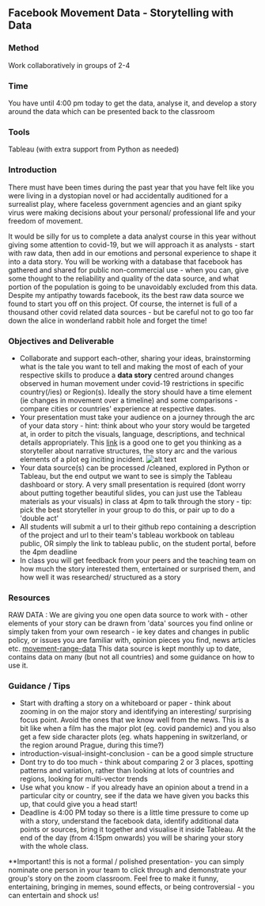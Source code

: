 
## Facebook Movement Data - Storytelling with Data 

### Method

Work collaboratively in groups of 2-4 

### Time

You have until 4:00 pm today to get the data, analyse it, and develop a story around the data which can be presented back to the classroom

### Tools 

Tableau (with extra support from Python as needed)

### Introduction

There must have been times during the past year that you have felt like you were living in a dystopian novel or had accidentally auditioned for a surrealist play, where faceless government agencies and an giant spiky virus were making decisions about your personal/ professional life and your freedom of movement. 

It would be silly for us to complete a data analyst course in this year without giving some attention to covid-19, but we will approach it as analysts - start with raw data, then add in our emotions and personal experience to shape it into a data story. You will be working with a database that facebook has gathered and shared for public non-commercial use - when you can, give some thought to the reliability and quality of the data source, and what portion of the population is going to be unavoidably excluded from this data. Despite my antipathy towards facebook, its the best raw data source we found to start you off on this project. Of course, the internet is full of a thousand other covid related data sources - but be careful not to go too far down the alice in wonderland rabbit hole and forget the time!

### Objectives and Deliverable

- Collaborate and support each-other, sharing your ideas, brainstorming what is the tale you want to tell and making the most of each of your respective skills to produce a **data story** centred around changes observed in human movement under covid-19 restrictions in specific country(/ies) or Region(s). Ideally the story should have a time element (ie changes in movement over a timeline) and some comparisons - compare cities or countries' experience at respective dates.
-  Your presentation must take your audience on a journey through the arc of your data story - hint: think about who your story would be targeted at, in order to pitch the visuals, language, descriptions, and technical details appropriately. This [link](https://blog.reedsy.com/narrative-arc) is a good one to get you thinking as a storyteller about narrative structures, the story arc and the various elements of a plot eg inciting incident. 
![alt text](arg.jpeg "typical story arc")
-  Your data source(s) can be processed /cleaned, explored in Python or Tableau, but the end output we want to see is simply the Tableau dashboard or story. A very small presentation is required (dont worry about putting together beautiful slides, you can just use the Tableau materials as your visuals) in class at 4pm to talk through the story - tip: pick the best storyteller in your group to do this, or pair up to do a 'double act'
-  All students will submit a url to their github repo containing a description of the project and url to their team's tableau workbook on tableau public, OR simply the link to tableau public, on the student portal, before the 4pm deadline
-  In class you will get feedback from your peers and the teaching team on how much the story interested them, entertained or surprised them, and how well it was researched/ structured as a story

### Resources 

RAW DATA : We are giving you one open data source to work with - other elements of your story can be drawn from 'data' sources you find online or simply taken from your own research - ie key dates and changes in public policy, or issues you are familiar with, opinion pieces you find, news articles etc. [movement-range-data](https://data.humdata.org/dataset/movement-range-maps)
This data source is kept monthly up to date, contains data on many (but not all countries) and some guidance on how to use it. 


### Guidance / Tips 

- Start with drafting a story on a whiteboard or paper - think about zooming in on the major story and identifying an interesting/ surprising focus point. Avoid the ones that we know well from the news. This is a bit like when a film has the major plot (eg. covid pandemic) and you also get a few side character plots (eg. whats happening in switzerland, or the region around Prague, during this time?)  
- introduction-visual-insight-conclusion - can be a good simple structure
- Dont try to do too much - think about comparing 2 or 3 places, spotting patterns and variation, rather than looking at lots of countries and regions, looking for multi-vector trends
- Use what you know - if you already have an opinion about a trend in a particular city or country, see if the data we have given you backs this up, that could give you a head start!
- Deadline is 4:00 PM today so there is a little time pressure to come up with a story, understand the facebook data, identify additional data points or sources, bring it together and visualise it inside Tableau. At the end of the day (from 4:15pm onwards) you will be sharing your story with the whole class. 

**Important! this is not a formal / polished presentation- you can simply nominate one person in your team to click through and demonstrate your group's story on the zoom classroom. Feel free to make it funny, entertaining, bringing in memes, sound effects, or being controversial - you can entertain and shock us! 
